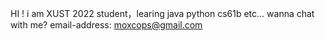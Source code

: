 HI !
i am XUST 2022 student，learing java python cs61b etc...
wanna chat with me? email-address: moxcops@gmail.com
